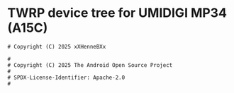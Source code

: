# TWRP device tree for UMIDIGI MP34 (A15C)

```
# Copyright (C) 2025 xXHenneBXx

#
# Copyright (C) 2025 The Android Open Source Project
#
# SPDX-License-Identifier: Apache-2.0
#
```
